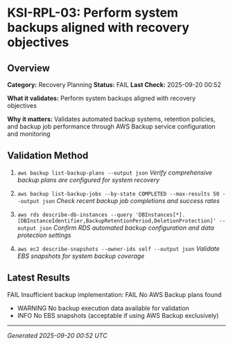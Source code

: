 # KSI-RPL-03: Perform system backups aligned with recovery objectives

## Overview

**Category:** Recovery Planning
**Status:** FAIL
**Last Check:** 2025-09-20 00:52

**What it validates:** Perform system backups aligned with recovery objectives

**Why it matters:** Validates automated backup systems, retention policies, and backup job performance through AWS Backup service configuration and monitoring

## Validation Method

1. `aws backup list-backup-plans --output json`
   *Verify comprehensive backup plans are configured for system recovery*

2. `aws backup list-backup-jobs --by-state COMPLETED --max-results 50 --output json`
   *Check recent backup job completions and success rates*

3. `aws rds describe-db-instances --query 'DBInstances[*].[DBInstanceIdentifier,BackupRetentionPeriod,DeletionProtection]' --output json`
   *Confirm RDS automated backup configuration and data protection settings*

4. `aws ec2 describe-snapshots --owner-ids self --output json`
   *Validate EBS snapshots for system backup coverage*

## Latest Results

FAIL Insufficient backup implementation: FAIL No AWS Backup plans found
- WARNING No backup execution data available for validation
- INFO No EBS snapshots (acceptable if using AWS Backup exclusively)

---
*Generated 2025-09-20 00:52 UTC*
